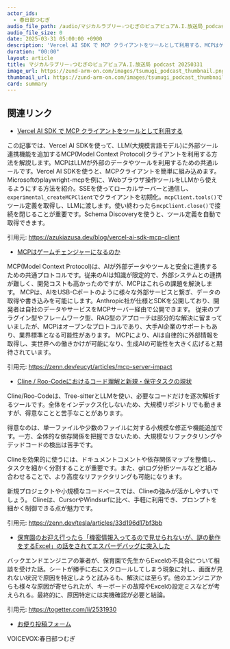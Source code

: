 ```yaml
---
actor_ids:
  - 春日部つむぎ
audio_file_path: /audio/マジカルラブリー☆つむぎのピュアピュアA.I.放送局_podcast_20250331.mp3
audio_file_size: 0
date: 2025-03-31 05:00:00 +0900
description: 'Vercel AI SDK で MCP クライアントをツールとして利用する、MCPはゲームチェンジャーになるのか、Cline / Roo-Codeにおけるコード理解と新規・保守タスクの現状、保育園のお迎え行ったら「機密情報入ってるので見せられないが、謎の動作をするExcel」の話をされてエスパーデバッグに突入した'
duration: "00:00"
layout: article
title: マジカルラブリー☆つむぎのピュアピュアA.I.放送局 podcast 20250331
image_url: https://zund-arm-on.com/images/tsumugi_podcast_thumbnail.png
thumbnail_url: https://zund-arm-on.com/images/tsumugi_podcast_thumbnail.png
card: summary
---
```


## 関連リンク


- [Vercel AI SDK で MCP クライアントをツールとして利用する](https://azukiazusa.dev/blog/vercel-ai-sdk-mcp-client)  


この記事では、Vercel AI SDKを使って、LLM(大規模言語モデル)に外部ツール連携機能を追加するMCP(Model Context Protocol)クライアントを利用する方法を解説します。MCPはLLMが外部のデータやツールを利用するための共通ルールです。Vercel AI SDKを使うと、MCPクライアントを簡単に組み込めます。Microsoftのplaywright-mcpを例に、Webブラウザ操作ツールをLLMから使えるようにする方法を紹介。SSEを使ってローカルサーバーと通信し、`experimental_createMCPClient`でクライアントを初期化。`mcpClient.tools()`でツール定義を取得し、LLMに渡します。使い終わったら`mcpClient.close()`で接続を閉じることが重要です。Schema Discoveryを使うと、ツール定義を自動で取得できます。


引用元: https://azukiazusa.dev/blog/vercel-ai-sdk-mcp-client


- [MCPはゲームチェンジャーになるのか](https://zenn.dev/eucyt/articles/mcp-server-impact)  


MCP(Model Context Protocol)は、AIが外部データやツールと安全に連携するための共通プロトコルです。従来のAIは知識が限定的で、外部システムとの連携が難しく、開発コストも高かったのですが、MCPはこれらの課題を解決します。
MCPは、AIをUSB-Cポートのように様々な外部サービスと繋ぎ、データの取得や書き込みを可能にします。Anthropic社が仕様とSDKを公開しており、開発者は自社のデータやサービスをMCPサーバー経由で公開できます。
従来のプラグイン型やフレームワーク型、RAG型のアプローチは部分的な解決に留まっていましたが、MCPはオープンなプロトコルであり、大手AI企業のサポートもあり、業界標準となる可能性があります。
MCPにより、AIは自律的に外部情報を取得し、実世界への働きかけが可能になり、生成AIの可能性を大きく広げると期待されています。


引用元: https://zenn.dev/eucyt/articles/mcp-server-impact


- [Cline / Roo-Codeにおけるコード理解と新規・保守タスクの現状](https://zenn.dev/tesla/articles/33d196d17bf3bb)  


Cline/Roo-Codeは、Tree-sitterとLLMを使い、必要なコードだけを逐次解析するツールです。全体をインデックス化しないため、大規模リポジトリでも動きますが、得意なことと苦手なことがあります。

得意なのは、単一ファイルや少数のファイルに対する小規模な修正や機能追加です。一方、全体的な依存関係を把握できないため、大規模なリファクタリングやデッドコードの検出は苦手です。

Clineを効果的に使うには、ドキュメントコメントや依存関係マップを整備し、タスクを細かく分割することが重要です。また、gitログ分析ツールなどと組み合わせることで、より高度なリファクタリングも可能になります。

新規プロジェクトや小規模なコードベースでは、Clineの強みが活かしやすいでしょう。 Clineは、CursorやWindsurfに比べ、手軽に利用でき、プロンプトを細かく制御できる点が魅力です。


引用元: https://zenn.dev/tesla/articles/33d196d17bf3bb


- [保育園のお迎え行ったら「機密情報入ってるので見せられないが、謎の動作をするExcel」の話をされてエスパーデバッグに突入した](https://togetter.com/li/2531930)  


バックエンドエンジニアの筆者が、保育園で先生からExcelの不具合について相談を受けた話。シートが勝手に右にスクロールしてしまう現象に対し、画面が見れない状況で原因を特定しようと試みるも、解決には至らず。他のエンジニアからも様々な原因が寄せられたが、キーボードの故障やExcelの設定ミスなどが考えられる。最終的に、原因特定には実機確認が必要と結論。


引用元: https://togetter.com/li/2531930



- [お便り投稿フォーム](https://forms.gle/ffg4JTfqdiqK62qf9)

VOICEVOX:春日部つむぎ
